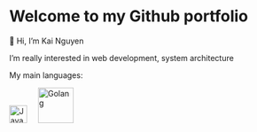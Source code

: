 # Welcome to my Github portfolio
👋 Hi, I’m Kai Nguyen

I’m really interested in web development, system architecture

My main languages:

<img src="https://upload.wikimedia.org/wikipedia/commons/6/6a/JavaScript-logo.png" alt="Javascript" width="32"/> 	&nbsp; 	&nbsp;
<img src="https://www.kindpng.com/picc/m/599-5995612_golang-logo-hd-png-download.png" alt="Golang" width="64" />

